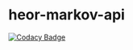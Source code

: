 # heor-markov-api

[![Codacy Badge](https://api.codacy.com/project/badge/Grade/5a70236dfbc249e7819956a51d658e9d)](https://app.codacy.com/gh/imveganbtw/heor-markov-api?utm_source=github.com&utm_medium=referral&utm_content=imveganbtw/heor-markov-api&utm_campaign=Badge_Grade_Settings)